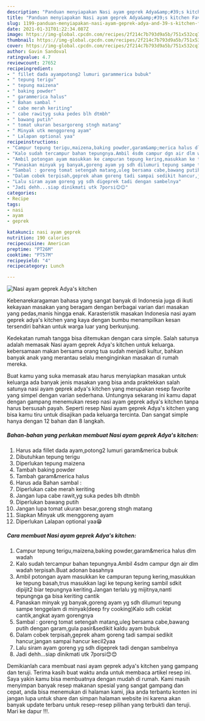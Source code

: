 ```yaml
---
description: "Panduan menyiapakan Nasi ayam geprek Adya&amp;#39;s kitchen Favorite"
title: "Panduan menyiapakan Nasi ayam geprek Adya&amp;#39;s kitchen Favorite"
slug: 1199-panduan-menyiapakan-nasi-ayam-geprek-adya-and-39-s-kitchen-favorite
date: 2021-01-31T01:22:34.087Z
image: https://img-global.cpcdn.com/recipes/2f214c7b793d9a5b/751x532cq70/nasi-ayam-geprek-adyas-kitchen-foto-resep-utama.jpg
thumbnail: https://img-global.cpcdn.com/recipes/2f214c7b793d9a5b/751x532cq70/nasi-ayam-geprek-adyas-kitchen-foto-resep-utama.jpg
cover: https://img-global.cpcdn.com/recipes/2f214c7b793d9a5b/751x532cq70/nasi-ayam-geprek-adyas-kitchen-foto-resep-utama.jpg
author: Gavin Sandoval
ratingvalue: 4.7
reviewcount: 27652
recipeingredient:
- " fillet dada ayampotong2 lumuri garammerica bubuk"
- " tepung terigu"
- " tepung maizena"
- " baking powder"
- " garammerica halus"
- " Bahan sambal "
- " cabe merah keriting"
- " cabe rawityg suka pedes blh dtmbh"
- " bawang putih"
- " tomat ukuran besargoreng stngh matang"
- " Minyak utk menggoreng ayam"
- " Lalapan optional yaa"
recipeinstructions:
- "Campur tepung terigu,maizena,baking powder,garam&amp;merica halus dlm wadah"
- "Kalo sudah tercampur bahan tepungnya.Ambil 4sdm campur dgn air dlm wadah terpisah.Buat adonan basahnya"
- "Ambil potongan ayam masukkan ke campuran tepung kering,masukkan ke tepung basah,trus masukkan lagi ke tepung kering sambil sdkit dipijit2 biar tepungnya keriting.Jangan terlalu yg mijitnya,nanti tepungnga ga bisa keriting cantik"
- "Panaskan minyak yg banyak,goreng ayam yg sdh dilumuri tepung sampe tenggelam di minyak(deep fry cooking)Kalo sdh coklat cantik,angkat ayam gorengnya"
- "Sambal : goreng tomat setengah matang,uleg bersama cabe,bawang putih dengan garam,gula pasir&amp;sedikit kaldu ayam bubuk"
- "Dalam cobek terpisah,geprek aham goreng tadi sampai sedikit hancur,jangan sampai hancur kecil2yaa"
- "Lalu siram ayam goreng yg sdh digeprek tadi dengan sambelnya"
- "Jadi dehh...siap dinikmati utk 7porsi😊😊"
categories:
- Recipe
tags:
- nasi
- ayam
- geprek

katakunci: nasi ayam geprek 
nutrition: 190 calories
recipecuisine: American
preptime: "PT26M"
cooktime: "PT57M"
recipeyield: "4"
recipecategory: Lunch

---
```



![Nasi ayam geprek Adya&#39;s kitchen](https://img-global.cpcdn.com/recipes/2f214c7b793d9a5b/751x532cq70/nasi-ayam-geprek-adyas-kitchen-foto-resep-utama.jpg)

Kebenarekaragaman bahasa yang sangat banyak di Indonesia juga di ikuti kekayaan masakan yang beragam dengan berbagai varian dari masakan yang pedas,manis hingga enak. Karasteristik masakan Indonesia nasi ayam geprek adya&#39;s kitchen yang kaya dengan bumbu menampilkan kesan tersendiri bahkan untuk warga luar yang berkunjung.




Kedekatan rumah tangga bisa ditemukan dengan cara simple. Salah satunya adalah memasak Nasi ayam geprek Adya&#39;s kitchen untuk keluarga. kebersamaan makan bersama orang tua sudah menjadi kultur, bahkan banyak anak yang merantau selalu menginginkan masakan di rumah mereka.

Buat kamu yang suka memasak atau harus menyiapkan masakan untuk keluarga ada banyak jenis masakan yang bisa anda praktekkan salah satunya nasi ayam geprek adya&#39;s kitchen yang merupakan resep favorite yang simpel dengan varian sederhana. Untungnya sekarang ini kamu dapat dengan gampang menemukan resep nasi ayam geprek adya&#39;s kitchen tanpa harus bersusah payah.
Seperti resep Nasi ayam geprek Adya&#39;s kitchen yang bisa kamu tiru untuk disajikan pada keluarga tercinta. Dan sangat simple hanya dengan 12 bahan dan 8 langkah.


<!--inarticleads1-->

##### Bahan-bahan yang perlukan membuat Nasi ayam geprek Adya&#39;s kitchen:

1. Harus ada  fillet dada ayam,potong2 lumuri garam&amp;merica bubuk
1. Dibutuhkan  tepung terigu
1. Diperlukan  tepung maizena
1. Tambah  baking powder
1. Tambah  garam&amp;merica halus
1. Harus ada  Bahan sambal :
1. Diperlukan  cabe merah keriting
1. Jangan lupa  cabe rawit,yg suka pedes blh dtmbh
1. Diperlukan  bawang putih
1. Jangan lupa  tomat ukuran besar,goreng stngh matang
1. Siapkan  Minyak utk menggoreng ayam
1. Diperlukan  Lalapan optional yaa😁




<!--inarticleads2-->

##### Cara membuat  Nasi ayam geprek Adya&#39;s kitchen:

1. Campur tepung terigu,maizena,baking powder,garam&amp;merica halus dlm wadah
1. Kalo sudah tercampur bahan tepungnya.Ambil 4sdm campur dgn air dlm wadah terpisah.Buat adonan basahnya
1. Ambil potongan ayam masukkan ke campuran tepung kering,masukkan ke tepung basah,trus masukkan lagi ke tepung kering sambil sdkit dipijit2 biar tepungnya keriting.Jangan terlalu yg mijitnya,nanti tepungnga ga bisa keriting cantik
1. Panaskan minyak yg banyak,goreng ayam yg sdh dilumuri tepung sampe tenggelam di minyak(deep fry cooking)Kalo sdh coklat cantik,angkat ayam gorengnya
1. Sambal : goreng tomat setengah matang,uleg bersama cabe,bawang putih dengan garam,gula pasir&amp;sedikit kaldu ayam bubuk
1. Dalam cobek terpisah,geprek aham goreng tadi sampai sedikit hancur,jangan sampai hancur kecil2yaa
1. Lalu siram ayam goreng yg sdh digeprek tadi dengan sambelnya
1. Jadi dehh...siap dinikmati utk 7porsi😊😊




Demikianlah cara membuat nasi ayam geprek adya&#39;s kitchen yang gampang dan teruji. Terima kasih buat waktu anda untuk membaca artikel resep ini. Saya yakin kamu bisa membuatnya dengan mudah di rumah. Kami masih menyimpan banyak resep makanan spesial yang sangat gampang dan cepat, anda bisa menemukan di halaman kami, jika anda terbantu konten ini jangan lupa untuk share dan simpan halaman website ini karena akan banyak update terbaru untuk resep-resep pilihan yang terbukti dan teruji. Mari ke dapur !!!. 
